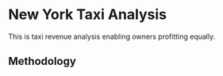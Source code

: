 # New York Taxi Analysis
This is taxi revenue analysis enabling owners profitting equally.
## Methodology
